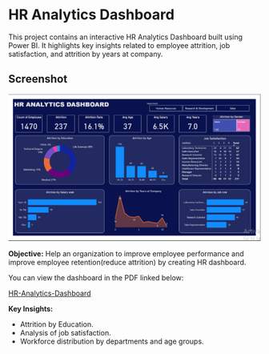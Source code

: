 # HR Analytics Dashboard

This project contains an interactive HR Analytics Dashboard built using Power BI.
It highlights key insights related to employee attrition, job satisfaction, and attrition by years at company.

## Screenshot

![Screenshot of the Dashboard](Capture.PNG)

**Objective:**
Help an organization to improve employee performance and improve employee retention(reduce attrition) by creating HR dashboard.

You can view the dashboard in the PDF linked below:

[HR-Analytics-Dashboard](HR_Analytics_Dashboard.pdf)

**Key Insights:**
- Attrition by Education.
- Analysis of job satisfaction.
- Workforce distribution by departments and age groups.
